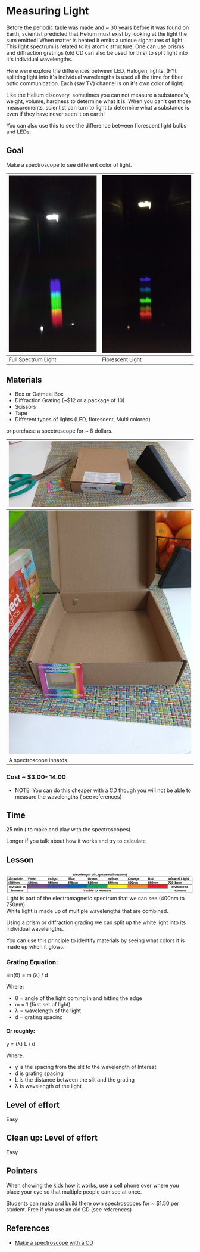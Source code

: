 # Measuring Light
Before the periodic table was made and ~ 30 years before it was found on Earth, scientist predicted that Helium must exist by looking at the light the sum emitted!  When matter is heated it emits a unique signatures of light.  This light spectrum is related to its atomic structure.  One can use prisms and diffraction gratings (old CD can also be used for this) to split light into it's individual wavelengths.  

Here were explore the differences between LED, Halogen, lights.  (FYI: splitting light into it's individual wavelengths is used all the time for fiber optic communication.  Each (say TV) channel is on it's own color of light).

Like the Helium discovery, sometimes you can not measure a substance's, weight, volume, hardness to determine what it is.  When you can't get those measurements, scientist can turn to light to determine what a substance is even if they have never seen it on earth!


You can also use this to see the difference between florescent light bulbs and LEDs.

## Goal
Make a spectroscope to see different color of light.

| ![Full Spectrum](/images/fullspectrumlight.jpg ) | ![florescent](/images/Florecent_light.jpg ) |
|:--|:--|
| Full Spectrum Light| Florescent Light |

## Materials

* Box or Oatmeal Box
* Diffraction Grating (~$12 or a package of 10)
* Scissors
* Tape
* Different types of lights (LED, florescent, Multi colored)

or purchase a spectroscope for ~ 8 dollars.


| ![Setup](/images/spectroscope.jpg ) |
|:--|
| ![inside spectro scope](/images/spectroscope_inner.jpg ) |
| A spectroscope innards |

### Cost ~ $3.00- 14.00
* NOTE: You can do this cheaper with a CD though you will not be able to measure the wavelengths ( see references)

## Time

25 min ( to make and play with the spectroscopes)

Longer if you talk about how it works and try to calculate

## Lesson
![Spectrum of light](/images/Visible_spec.png)
Light is part of the electromagnetic spectrum that we can see (400nm to 750nm).  
White light is made up of multiple wavelengths that are combined.  


Using a prism or diffraction grading we can split up the white light into its individual wavelengths.

You can use this principle to identify materials by seeing what colors it is made up when it glows.


### Grating Equation:
sin(&theta;) = m (&lambda;) / d

Where:
* &theta; = angle of the light coming in and hitting the edge
* m  = 1 (first set of light)
* &lambda; = wavelength of the light
* d = grating spacing

#### Or roughly:
y = (&lambda;) L / d

Where:
* y is the spacing from the slit to the wavelength of Interest
* d is grating spacing
* L is the distance between the slit and the grating
* &lambda; is wavelength of the light

## Level of effort
Easy

## Clean up: Level of effort
Easy

## Pointers
When showing the kids how it works, use a cell phone over where you place your eye so that multiple people can see at once.

Students can make and build there own spectroscopes for ~ $1.50 per student.  Free if you use an old CD (see references)

## References
* [Make a spectroscope with a CD](https://www.livescience.com/41548-spectroscopy-science-fair-project.html)
